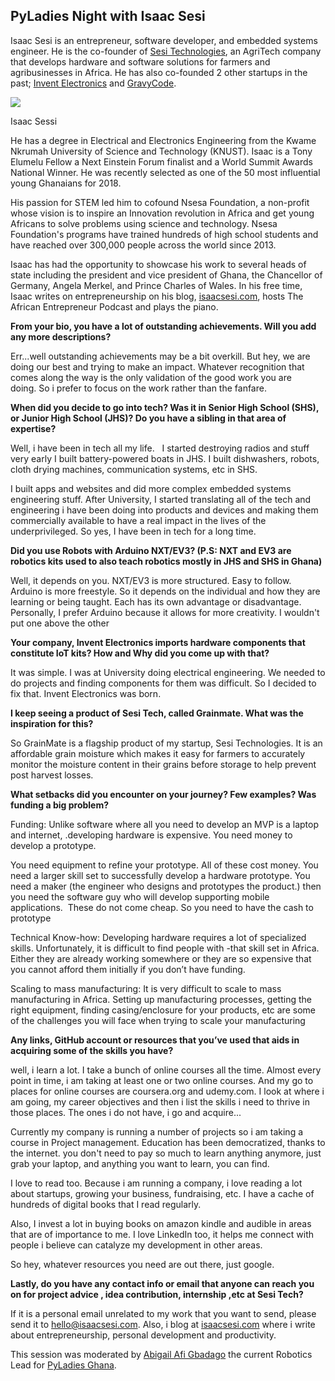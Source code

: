 ## PyLadies Night with Isaac Sesi

Isaac Sesi is an entrepreneur, software developer, and embedded systems engineer. He is the co-founder of [Sesi Technologies](https://www.sesitechnologies.com/), an AgriTech company that develops hardware and software solutions for farmers and agribusinesses in Africa. He has also co-founded 2 other startups in the past; [Invent Electronics](https://www.inventelectronics.com/) and [GravyCode](http://www.gravycode.co/).

  

[![](https://1.bp.blogspot.com/-Ud12wJs8i2U/XQs4ZEIbrjI/AAAAAAAAI4g/kk1Jn9aXQKUKDwgZg3uqxAN5gWll5NlNQCLcBGAs/s320/Sessi.jpg)](https://1.bp.blogspot.com/-Ud12wJs8i2U/XQs4ZEIbrjI/AAAAAAAAI4g/kk1Jn9aXQKUKDwgZg3uqxAN5gWll5NlNQCLcBGAs/s1600/Sessi.jpg)

Isaac Sessi

  

He has a degree in Electrical and Electronics Engineering from the Kwame Nkrumah University of Science and Technology (KNUST). Isaac is a Tony Elumelu Fellow a Next Einstein Forum finalist and a World Summit Awards National Winner. He was recently selected as one of the 50 most influential young Ghanaians for 2018.

His passion for STEM led him to cofound Nsesa Foundation, a non-profit whose vision is to inspire an Innovation revolution in Africa and get young Africans to solve problems using science and technology. Nsesa Foundation's programs have trained hundreds of high school students and have reached over 300,000 people across the world since 2013.

Isaac has had the opportunity to showcase his work to several heads of state including the president and vice president of Ghana, the Chancellor of Germany, Angela Merkel, and Prince Charles of Wales. In his free time, Isaac writes on entrepreneurship on his blog, [isaacsesi.com](http://isaacsesi.com/), hosts The African Entrepreneur Podcast and plays the piano.

**From your bio, you have a lot of outstanding achievements. Will you add any more descriptions?**

Err...well outstanding achievements may be a bit overkill. But hey, we are doing our best and trying to make an impact. Whatever recognition that comes along the way is the only validation of the good work you are doing. So i prefer to focus on the work rather than the fanfare.

**When did you decide to go into tech? Was it in Senior High School (SHS), or Junior High School (JHS)? Do you have a sibling in that area of expertise?**

Well, i have been in tech all my life.   I started destroying radios and stuff very early I built battery-powered boats in JHS. I built dishwashers, robots, cloth drying machines, communication systems, etc in SHS.

I built apps and websites and did more complex embedded systems engineering stuff. After University, I started translating all of the tech and engineering i have been doing into products and devices and making them commercially available to have a real impact in the lives of the underprivileged. So yes, I have been in tech for a long time.

**Did you use Robots with Arduino NXT/EV3? (P.S: NXT and EV3 are robotics kits used to also teach robotics mostly in JHS and SHS in Ghana)**

Well, it depends on you. NXT/EV3 is more structured. Easy to follow. Arduino is more freestyle. So it depends on the individual and how they are learning or being taught. Each has its own advantage or disadvantage. Personally, I prefer Arduino because it allows for more creativity. I wouldn't put one above the other

**Your company, Invent Electronics imports hardware components that constitute IoT kits? How and Why did you come up with that?**

It was simple. I was at University doing electrical engineering. We needed to do projects and finding components for them was difficult. So I decided to fix that. Invent Electronics was born.

**I keep seeing a product of Sesi Tech, called Grainmate. What was the inspiration for this?**

So GrainMate is a flagship product of my startup, Sesi Technologies. It is an affordable grain moisture which makes it easy for farmers to accurately monitor the moisture content in their grains before storage to help prevent post harvest losses.

**What setbacks did you encounter on your journey? Few examples? Was funding a big problem?**

Funding: Unlike software where all you need to develop an MVP is a laptop and internet, .developing hardware is expensive. You need money to develop a prototype.

You need equipment to refine your prototype. All of these cost money. You need a larger skill set to successfully develop a hardware prototype. You need a maker (the engineer who designs and prototypes the product.) then you need the software guy who will develop supporting mobile applications.  These do not come cheap. So you need to have the cash to prototype

Technical Know-how: Developing hardware requires a lot of specialized skills. Unfortunately, it is difficult to find people with -that skill set in Africa. Either they are already working somewhere or they are so expensive that you cannot afford them initially if you don’t have funding.

Scaling to mass manufacturing: It is very difficult to scale to mass manufacturing in Africa. Setting up manufacturing processes, getting the right equipment, finding casing/enclosure for your products, etc are some of the challenges you will face when trying to scale your manufacturing

**Any links, GitHub account or resources that you’ve used that aids in acquiring some of the skills you have?**

well, i learn a lot. I take a bunch of online courses all the time. Almost every point in time, i am taking at least one or two online courses. And my go to places for online courses are coursera.org and udemy.com. I look at where i am going, my career objectives and then i list the skills i need to thrive in those places. The ones i do not have, i go and acquire...

Currently my company is running a number of projects so i am taking a course in Project management. Education has been democratized, thanks to the internet. you don't need to pay so much to learn anything anymore, just grab your laptop, and anything you want to learn, you can find.

I love to read too. Because i am running a company, i love reading a lot about startups, growing your business, fundraising, etc. I have a cache of hundreds of digital books that I read regularly.

Also, I invest a lot in buying books on amazon kindle and audible in areas that are of importance to me. I love LinkedIn too, it helps me connect with people i believe can catalyze my development in other areas.

So hey, whatever resources you need are out there, just google.

**Lastly, do you have any contact info or email that anyone can reach you on for project advice , idea contribution, internship ,etc at Sesi Tech?**

If it is a personal email unrelated to my work that you want to send, please send it to [hello@isaacsesi.com](mailto:hello@isaacsesi.com). Also, i blog at [isaacsesi.com](http://isaacsesi.com/) where i write about entrepreneurship, personal development and productivity.

This session was moderated by [Abigail Afi Gbadago](https://twitter.com/afi_maame) the current Robotics Lead for [PyLadies Ghana](https://twitter.com/PyLadiesGhana).